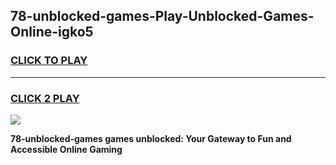 
## 78-unblocked-games-Play-Unblocked-Games-Online-igko5
<h3>
<a href="https://premium76.site?title=78-unblocked-games&ref=25A">CLICK TO PLAY</a></h3>
<hr>

<h3>
<a href="https://premium76.site?title=78-unblocked-games&ref=25A">CLICK 2 PLAY</a>
  
</h3>

<a href="https://premium76.site?title=78-unblocked-games&ref=25A"><img src="https://clearcache.store/games.png"></a>


**78-unblocked-games games unblocked: Your Gateway to Fun and Accessible Online Gaming**
